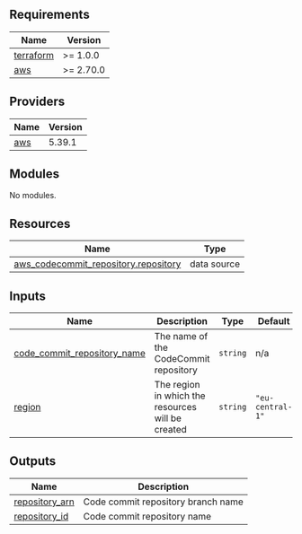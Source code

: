 ## Requirements

| Name | Version |
|------|---------|
| <a name="requirement_terraform"></a> [terraform](#requirement\_terraform) | >= 1.0.0 |
| <a name="requirement_aws"></a> [aws](#requirement\_aws) | >= 2.70.0 |

## Providers

| Name | Version |
|------|---------|
| <a name="provider_aws"></a> [aws](#provider\_aws) | 5.39.1 |

## Modules

No modules.

## Resources

| Name | Type |
|------|------|
| [aws_codecommit_repository.repository](https://registry.terraform.io/providers/hashicorp/aws/latest/docs/data-sources/codecommit_repository) | data source |

## Inputs

| Name | Description | Type | Default | Required |
|------|-------------|------|---------|:--------:|
| <a name="input_code_commit_repository_name"></a> [code\_commit\_repository\_name](#input\_code\_commit\_repository\_name) | The name of the CodeCommit repository | `string` | n/a | yes |
| <a name="input_region"></a> [region](#input\_region) | The region in which the resources will be created | `string` | `"eu-central-1"` | no |

## Outputs

| Name | Description |
|------|-------------|
| <a name="output_repository_arn"></a> [repository\_arn](#output\_repository\_arn) | Code commit repository branch name |
| <a name="output_repository_id"></a> [repository\_id](#output\_repository\_id) | Code commit repository name |
